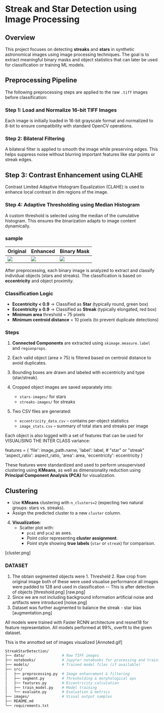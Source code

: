 # Streak and Star Detection using Image Processing

## Overview
This project focuses on detecting **streaks** and **stars** in synthetic astronomical images using image processing techniques. The goal is to extract meaningful binary masks and object statistics that can later be used for classification or training ML models.

## Preprocessing Pipeline

The following preprocessing steps are applied to the raw `.tiff` images before classification:

### Step 1: Load and Normalize 16-bit TIFF Images
Each image is initially loaded in 16-bit grayscale format and normalized to 8-bit to ensure compatibility with standard OpenCV operations.

### Step 2: Bilateral Filtering
A bilateral filter is applied to smooth the image while preserving edges. This helps suppress noise without blurring important features like star points or streak edges.

## Step 3: Contrast Enhancement using CLAHE
Contrast Limited Adaptive Histogram Equalization (CLAHE) is used to enhance local contrast in dim regions of the image.

### Step 4: Adaptive Thresholding using Median Histogram
A custom threshold is selected using the median of the cumulative histogram. This ensures the binarization adapts to image content dynamically.


### sample

| Original  | Enhanced | Binary Mask |
|----------------|----------------|-------------|
| ![](visuals/original_8bit_sample.png) | ![](visuals/clahe_enhanced_sample.png) | ![](visuals/binary_mask_sample.png) |


After preprocessing, each binary image is analyzed to extract and classify individual objects (stars and streaks). The classification is based on **eccentricity** and object proximity.

### Classification Logic

- **Eccentricity < 0.9** → Classified as **Star** (typically round, green box)
- **Eccentricity ≥ 0.9** → Classified as **Streak** (typically elongated, red box)
- **Minimum area** threshold = 75 pixels
- **Minimum centroid distance** = 10 pixels (to prevent duplicate detections)

### Steps

1. **Connected Components** are extracted using `skimage.measure.label` and `regionprops`.
2. Each valid object (area ≥ 75) is filtered based on centroid distance to avoid duplicates.
3. Bounding boxes are drawn and labeled with eccentricity and type (star/streak).
4. Cropped object images are saved separately into:
   - `stars-images/` for stars
   - `streaks-images/` for streaks


6. Two CSV files are generated:
   - `eccentricity_data.csv` – contains per-object statistics
   - `image_stats.csv` – summary of total stars and streaks per image

Each object is also logged with a set of features that can be used for VISUALISING THE INTER CLASS variance:


features = {
    'file': image_path.name,
    'label': label,  # "star" or "streak"
    'aspect_ratio': aspect_ratio,
    'area': area,
    'eccentricity': eccentricity
}


These features were standardized and used to perform unsupervised clustering using **KMeans**, as well as dimensionality reduction using **Principal Component Analysis (PCA)** for visualization.

## Clustering
   - Use **KMeans** clustering with `n_clusters=2` (expecting two natural groups: stars vs. streaks).
   - Assign the predicted cluster to a new `cluster` column.

4. **Visualization**:
   - Scatter plot with:
     - `pca1` and `pca2` as axes.
     - Point color representing **cluster assignment**.
     - Point style showing **true labels** (`star` or `streak`) for comparison.

[cluster.png]



### DATASET
1. The obtain segmented objects were 1. Thresheld 2. Raw crop from original image both of these were used visualise performance
all images were padded to 128 and used in classification
-- This is after detection of objects
[threshold.png] [raw.png]
2. Since we are not including background information artificial noise and artifacts were introduced 
[noise.png]
3. Dataset was further augmented to balance the streak - star bias
[augmentation.png]

All models were trained with Faster RCNN architecture and resnet18 for feature representation.
All models performed at 99%, overfit to the given dataset.


This is the annotted set of images visualized
[Annoted.gif]



```bash
StreakStarDetection/
├── data/                 # Raw TIFF images
├── notebooks/            # Jupyter notebooks for processing and training
├── models/               # Trained model files (if available)
├── src/
│   ├── preprocessing.py  # Image enhancement & filtering
│   ├── segment.py        # Thresholding & morphological ops
│   ├── features.py       # Eccentricity calculation
│   ├── train_model.py    # Model training
│   └── evaluate.py       # Evaluation & metrics
├── images/               # Visual output samples
├── README.md
└── requirements.txt
